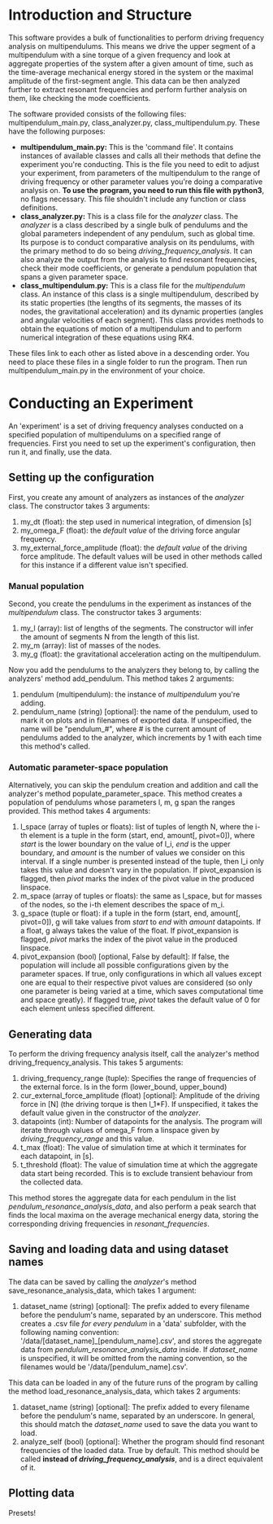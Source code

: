 
# Introduction and Structure

This software provides a bulk of functionalities to perform driving frequency analysis on multipendulums. This means we drive the upper segment of a multipendulum with a sine torque of a given frequency and look at aggregate properties of the system after a given amount of time, such as the time-average mechanical energy stored in the system or the maximal amplitude of the first-segment angle. This data can be then analyzed further to extract resonant frequencies and perform further analysis on them, like checking the mode coefficients.

The software provided consists of the following files: multipendulum_main.py, class_analyzer.py, class_multipendulum.py. These have the following purposes:
- **multipendulum_main.py:** This is the 'command file'. It contains instances of available classes and calls all their methods that define the experiment you're conducting. This is the file you need to edit to adjust your experiment, from parameters of the multipendulum to the range of driving frequency or other parameter values you're doing a comparative analysis on. **To use the program, you need to run this file with python3**, no flags necessary. This file shouldn't include any function or class definitions.
- **class_analyzer.py:** This is a class file for the _analyzer_ class. The _analyzer_ is a class described by a single bulk of pendulums and the global parameters independent of any pendulum, such as global time. Its purpose is to conduct comparative analysis on its pendulums, with the primary method to do so being _driving_frequency_analysis_. It can also analyze the output from the analysis to find resonant frequencies, check their mode coefficients, or generate a pendulum population that spans a given parameter space.
- **class_multipendulum.py:** This is a class file for the _multipendulum_ class. An instance of this class is a single multipendulum, described by its static properties (the lengths of its segments, the masses of its nodes, the gravitational acceleration) and its dynamic properties (angles and angular velocities of each segment). This class provides methods to obtain the equations of motion of a multipendulum and to perform numerical integration of these equations using RK4.

These files link to each other as listed above in a descending order. You need to place these files in a single folder to run the program. Then run multipendulum_main.py in the environment of your choice.

# Conducting an Experiment

An 'experiment' is a set of driving frequency analyses conducted on a specified population of multipendulums on a specified range of frequencies. First you need to set up the experiment's configuration, then run it, and finally, use the data.

## Setting up the configuration

First, you create any amount of analyzers as instances of the _analyzer_ class. The constructor takes 3 arguments:
1. my_dt (float): the step used in numerical integration, of dimension [s]
2. my_omega_F (float): the *default value* of the driving force angular frequency.
3. my_external_force_amplitude (float): the *default value* of the driving force amplitude.
The default values will be used in other methods called for this instance if a different value isn't specified.

### Manual population

Second, you create the pendulums in the experiment as instances of the _multipendulum_ class. The constructor takes 3 arguments:
1. my_l (array): list of lengths of the segments. The constructor will infer the amount of segments N from the length of this list.
2. my_m (array): list of masses of the nodes.
3. my_g (float): the gravitational acceleration acting on the multipendulum.

Now you add the pendulums to the analyzers they belong to, by calling the analyzers' method add_pendulum. This method takes 2 arguments:
1. pendulum (multipendulum): the instance of _multipendulum_ you're adding.
2. pendulum_name (string) [optional]: the name of the pendulum, used to mark it on plots and in filenames of exported data. If unspecified, the name will be "pendulum_#", where # is the current amount of pendulums added to the analyzer, which increments by 1 with each time this method's called.

### Automatic parameter-space population

Alternatively, you can skip the pendulum creation and addition and call the analyzer's method populate_parameter_space. This method creates a population of pendulums whose parameters l, m, g span the ranges provided. This method takes 4 arguments:
1. l_space (array of tuples or floats): list of tuples of length N, where the i-th element is a tuple in the form (start, end, amount[, pivot=0]), where _start_ is the lower boundary on the value of l_i, _end_ is the upper boundary, and _amount_ is the number of values we consider on this interval. If a single number is presented instead of the tuple, then l_i only takes this value and doesn't vary in the population. If pivot_expansion is flagged, then _pivot_ marks the index of the pivot value in the produced linspace.
2. m_space (array of tuples or floats): the same as l_space, but for masses of the nodes, so the i-th element describes the space of m_i.
3. g_space (tuple or float): if a tuple in the form (start, end, amount[, pivot=0]), g will take values from _start_ to _end_ with _amount_ datapoints. If a float, g always takes the value of the float. If pivot_expansion is flagged, _pivot_ marks the index of the pivot value in the produced linspace.
4. pivot_expansion (bool) [optional, False by default]: If false, the population will include all possible configurations given by the parameter spaces. If true, only configurations in which all values except one are equal to their respective pivot values are considered (so only one parameter is being varied at a time, which saves computational time and space greatly). If flagged true, _pivot_ takes the default value of 0 for each element unless specified different.

## Generating data

To perform the driving frequency analysis itself, call the analyzer's method driving_frequency_analysis. This takes 5 arguments:
1. driving_frequency_range (tuple): Specifies the range of frequencies of the external force. Is in the form (lower_bound, upper_bound)
2. cur_external_force_amplitude (float) [optional]: Amplitude of the driving force in [N] (the driving torque is then l_1\*F). If unspecified, it takes the default value given in the constructor of the _analyzer_.
3. datapoints (int): Number of datapoints for the analysis. The program will iterate through values of omega_F from a linspace given by _driving_frequency_range_ and this value.
4. t_max (float): The value of simulation time at which it terminates for each datapoint, in [s].
5. t_threshold (float): The value of simulation time at which the aggregate data start being recorded. This is to exclude transient behaviour from the collected data.

This method stores the aggregate data for each pendulum in the list _pendulum_resonance_analysis_data_, and also perform a peak search that finds the local maxima on the average mechanical energy data, storing the corresponding driving frequencies in _resonant_frequencies_.

## Saving and loading data and using dataset names

The data can be saved by calling the _analyzer_'s method save_resonance_analysis_data, which takes 1 argument:
1. dataset_name (string) [optional]: The prefix added to every filename before the pendulum's name, separated by an underscore.
This method creates a .csv file _for every pendulum_ in a 'data' subfolder, with the following naming convention: '/data/[dataset_name]\_[pendulum_name].csv', and stores the aggregate data from _pendulum_resonance_analysis_data_ inside. If _dataset_name_ is unspecified, it will be omitted from the naming convention, so the filenames would be '/data/[pendulum_name].csv'.

This data can be loaded in any of the future runs of the program by calling the method load_resonance_analysis_data, which takes 2 arguments:
1. dataset_name (string) [optional]: The prefix added to every filename before the pendulum's name, separated by an underscore. In general, this should match the _dataset_name_ used to save the data you want to load.
2. analyze_self (bool) [optional]: Whether the program should find resonant frequencies of the loaded data. True by default.
This method should be called **instead of _driving_frequency_analysis_**, and is a direct equivalent of it.

## Plotting data
Presets!
